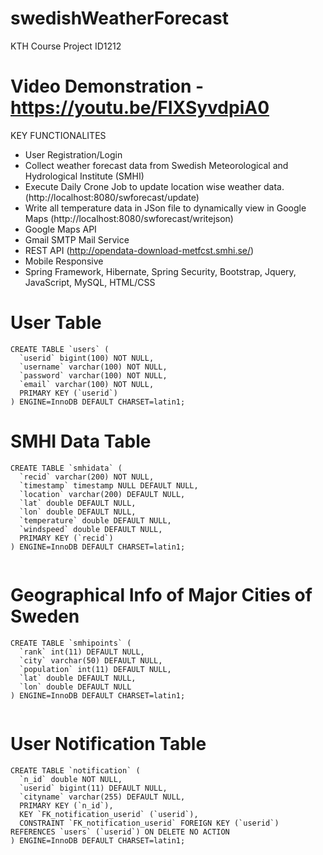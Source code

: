 # swedishWeatherForecast
KTH Course Project ID1212

# Video Demonstration - https://youtu.be/FIXSyvdpiA0

KEY FUNCTIONALITES

- User Registration/Login
- Collect weather forecast data from Swedish Meteorological and Hydrological Institute (SMHI)
- Execute Daily Crone Job to update location wise weather data. (http://localhost:8080/swforecast/update)
- Write all temperature data in JSon file to dynamically view in Google Maps (http://localhost:8080/swforecast/writejson)
- Google Maps API
- Gmail SMTP Mail Service
- REST API (http://opendata-download-metfcst.smhi.se/)
- Mobile Responsive
- Spring Framework, Hibernate, Spring Security, Bootstrap, Jquery, JavaScript, MySQL, HTML/CSS




# User Table
```
CREATE TABLE `users` (
  `userid` bigint(100) NOT NULL,
  `username` varchar(100) NOT NULL,
  `password` varchar(100) NOT NULL,
  `email` varchar(100) NOT NULL,
  PRIMARY KEY (`userid`)
) ENGINE=InnoDB DEFAULT CHARSET=latin1;

```

# SMHI Data Table

```
CREATE TABLE `smhidata` (
  `recid` varchar(200) NOT NULL,
  `timestamp` timestamp NULL DEFAULT NULL,
  `location` varchar(200) DEFAULT NULL,
  `lat` double DEFAULT NULL,
  `lon` double DEFAULT NULL,
  `temperature` double DEFAULT NULL,
  `windspeed` double DEFAULT NULL,
  PRIMARY KEY (`recid`)
) ENGINE=InnoDB DEFAULT CHARSET=latin1;


```


# Geographical Info of Major Cities of Sweden

```
CREATE TABLE `smhipoints` (
  `rank` int(11) DEFAULT NULL,
  `city` varchar(50) DEFAULT NULL,
  `population` int(11) DEFAULT NULL,
  `lat` double DEFAULT NULL,
  `lon` double DEFAULT NULL
) ENGINE=InnoDB DEFAULT CHARSET=latin1;


```


# User Notification Table

```
CREATE TABLE `notification` (
  `n_id` double NOT NULL,
  `userid` bigint(11) DEFAULT NULL,
  `cityname` varchar(255) DEFAULT NULL,
  PRIMARY KEY (`n_id`),
  KEY `FK_notification_userid` (`userid`),
  CONSTRAINT `FK_notification_userid` FOREIGN KEY (`userid`) REFERENCES `users` (`userid`) ON DELETE NO ACTION
) ENGINE=InnoDB DEFAULT CHARSET=latin1;


```
